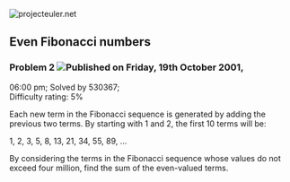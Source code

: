 ![projecteuler.net](images/print_page_logo.png)

## Even Fibonacci numbers

### Problem 2 ![](images/icon_info.png)Published on Friday, 19th October 2001,
06:00 pm; Solved by 530367;  
Difficulty rating: 5%

Each new term in the Fibonacci sequence is generated by adding the previous
two terms. By starting with 1 and 2, the first 10 terms will be:

1, 2, 3, 5, 8, 13, 21, 34, 55, 89, ...

By considering the terms in the Fibonacci sequence whose values do not exceed
four million, find the sum of the even-valued terms.

  
  

